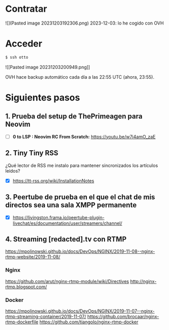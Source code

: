 # Contratar

![](Pasted image 20231203192306.png)
2023-12-03: lo he cogido con OVH

# Acceder

```sh
$ ssh otto
```
![[Pasted image 20231203200949.png]]

OVH hace backup automático cada día a las 22:55 UTC (ahora, 23:55).

# Siguientes pasos

## 1.  Prueba del setup de ThePrimeagen para Neovim

 - [ ] **0 to LSP : Neovim RC From Scratch:** https://youtu.be/w7i4amO_zaE

## 2. Tiny Tiny RSS

¿Qué lector de RSS me instalo para mantener sincronizados los artículos leídos?

- [x] https://tt-rss.org/wiki/InstallationNotes

## 3. Peertube de prueba en el que el chat de mis directos sea una sala XMPP permanente

- [x] https://livingston.frama.io/peertube-plugin-livechat/es/documentation/user/streamers/channel/

## 4. Streaming [redacted].tv con RTMP

https://mpolinowski.github.io/docs/DevOps/NGINX/2019-11-08--nginx-rtmp-website/2019-11-08/

### Nginx

https://github.com/arut/nginx-rtmp-module/wiki/Directives
http://nginx-rtmp.blogspot.com/

### Docker

https://mpolinowski.github.io/docs/DevOps/NGINX/2019-11-07--nginx-rtmp-streaming-container/2019-11-07/
https://github.com/brocaar/nginx-rtmp-dockerfile
https://github.com/tiangolo/nginx-rtmp-docker
